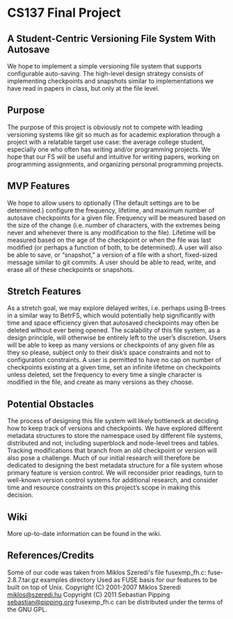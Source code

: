 # CS137 Final Project
## A Student-Centric Versioning File System With Autosave
We hope to implement a simple versioning file system that supports configurable auto-saving. The high-level design strategy consists of implementing checkpoints and snapshots similar to implementations we have read in papers in class, but only at the file level.

## Purpose
The purpose of this project is obviously not to compete with leading versioning systems like git so much as for academic exploration through a project with a relatable target use case: the average college student, especially one who often has writing and/or programming projects. We hope that our FS will be useful and intuitive for writing papers, working on programming assignments, and organizing personal programming projects.

## MVP Features
We hope to allow users to optionally (The default settings are to be determined.) configure the frequency, lifetime, and maximum number of autosave checkpoints for a given file. Frequency will be measured based on the size of the change (i.e. number of characters, with the extremes being never and whenever there is any modification to the file). Lifetime will be measured based on the age of the checkpoint or when the file was last modified (or perhaps a function of both, to be determined). A user will also be able to save, or “snapshot,” a version of a file with a short, fixed-sized message similar to git commits. A user should be able to read, write, and erase all of these checkpoints or snapshots.

## Stretch Features
As a stretch goal, we may explore delayed writes, i.e. perhaps using B-trees in a similar way to BetrFS, which would potentially help significantly with time and space efficiency given that autosaved checkpoints may often be deleted without ever being opened. The scalability of this file system, as a design principle, will otherwise be entirely left to the user’s discretion. Users will be able to keep as many versions or checkpoints of any given file as they so please, subject only to their disk’s space constraints and not to configuration constraints. A user is permitted to have no cap on number of checkpoints existing at a given time, set an infinite lifetime on checkpoints unless deleted, set the frequency to every time a single character is modified in the file, and create as many versions as they choose.

## Potential Obstacles
The process of designing this file system will likely bottleneck at deciding how to keep track of versions and checkpoints. We have explored different metadata structures to store the namespace used by different file systems, distributed and not, including superblock and node-level trees and tables. Tracking modifications that branch from an old checkpoint or version will also pose a challenge. Much of our initial research will therefore be dedicated to designing the best metadata structure for a file system whose primary feature is version control. We will reconsider prior readings, turn to well-known version control systems for additional research, and consider time and resource constraints on this project’s scope in making this decision.

## Wiki
More up-to-date information can be found in the wiki.

## References/Credits
Some of our code was taken from Miklos Szeredi's file fusexmp_fh.c:
    fuse-2.8.7.tar.gz examples directory
        Used as FUSE basis for our features to be built on top of Unix.
        Copyright (C) 2001-2007  Miklos Szeredi <miklos@szeredi.hu>
        Copyright (C) 2011       Sebastian Pipping <sebastian@pipping.org>
    fusexmp_fh.c can be distributed under the terms of the GNU GPL.
